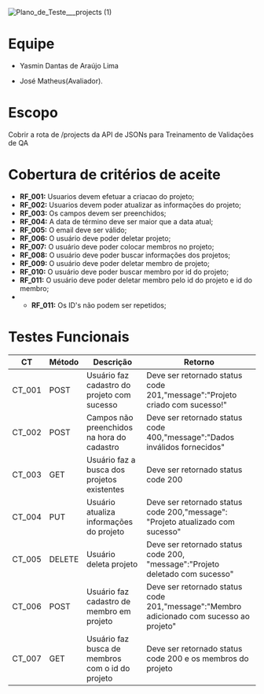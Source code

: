 ![Plano_de_Teste___projects (1)](https://github.com/NimsayS/Projeto-de-teste-com-Treinamento-de-Validacoes-de-QA/assets/104380424/61a1c33f-f011-4069-9bdd-f19978103436)
# Equipe

- Yasmin Dantas de Araújo Lima

- José Matheus(Avaliador).



# Escopo

Cobrir a rota de /projects da  API de JSONs para Treinamento de Validações de QA



# Cobertura de critérios  de aceite

- **RF_001:** Usuarios devem efetuar a criacao do projeto;
- **RF_002:** Usuarios devem poder atualizar as informações do projeto;
- **RF_003:** Os campos devem ser preenchidos;
- **RF_004:** A data de término deve ser maior que a data atual;
- **RF_005:** O email deve ser válido;
- **RF_006:** O usuário deve poder deletar projeto;
- **RF_007:** O usuário deve poder colocar membros no projeto;
- **RF_008:** O usuário deve poder buscar informações dos projetos;
- **RF_009:** O usuário deve poder deletar membro de projeto;
- **RF_010:** O usuário deve poder buscar membro por id do projeto;
- **RF_011:** O usuário deve poder deletar membro pelo id do projeto e id do membro;
- - **RF_011:** Os ID's não podem ser repetidos;


# Testes Funcionais 


| CT     | Método | Descrição| Retorno|
|--------|--------|--------|--------|
| CT_001 | POST   | Usuário faz cadastro do projeto com sucesso | Deve ser retornado status code 201,"message":"Projeto criado com sucesso!" |
| CT_002 | POST   | Campos não preenchidos na hora do cadastro | Deve ser retornado status code 400,"message":"Dados inválidos fornecidos" |
| CT_003 | GET   | Usuário faz a busca dos projetos existentes | Deve ser retornado status code 200 |
| CT_004 | PUT   | Usuário atualiza informações do projeto | Deve ser retornado status code 200,"message": "Projeto atualizado com sucesso" |
| CT_005 | DELETE | Usuário deleta projeto | Deve ser retornado status code 200, "message":"Projeto deletado com sucesso" |
| CT_006 | POST   | Usuário faz cadastro de membro em projeto | Deve ser retornado status code 201,"message":"Membro adicionado com sucesso ao projeto" |
| CT_007 | GET    | Usuário faz busca de membros com o id do projeto | Deve ser retornado status code 200 e os membros do projeto |


